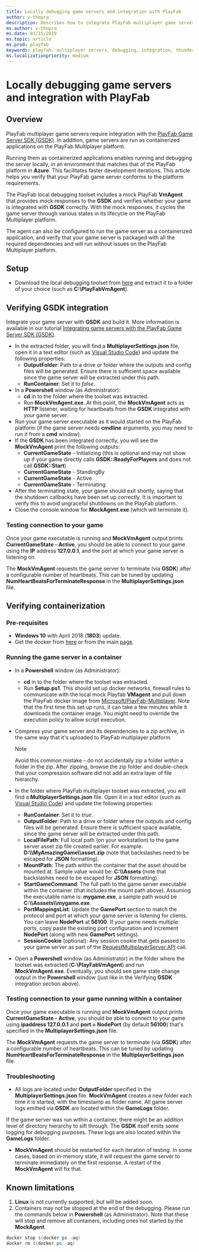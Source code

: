 ```yaml
---
title: Locally debugging game servers and integration with PlayFab
author: v-thopra
description: Describes how to integrate PlayFab multiplayer game servers with the PlayFab Game Server SDK (GSDK) and verify and debug the integration.  
ms.author: v-thopra
ms.date: 01/15/2019
ms.topic: article
ms.prod: playfab
keywords: playfab, multiplayer servers, debugging, integration, thunderhead, playfab game server sdk
ms.localizationpriority: medium
---
```


# Locally debugging game servers and integration with PlayFab

## Overview

PlayFab multiplayer game servers require integration with the [PlayFab Game Server SDK (GSDK)](integrating-game-servers-with-gsdk.md). In addition, game servers are run as containerized applications on the PlayFab Multiplayer platform.

Running them as containerized applications enables running and debugging the server locally, in an environment that matches that of the PlayFab platform in **Azure**. This facilitates faster development iterations. This article helps you verify that your PlayFab game server conforms to the platform requirements.  

The PlayFab local debugging toolset includes a mock PlayFab **VmAgent** that provides mock responses to the **GSDK** and verifies whether your game is integrated with **GSDK** correctly. With the mock responses, it cycles the game server through various states in its lifecycle on the PlayFab Multiplayer platform.

The agent can also be configured to run the game server as a containerized application, and verify that your game server is packaged with all the required dependencies and will run without issues on the PlayFab Multiplayer platform.

## Setup

- Download the local debugging toolset from [here](https://github.com/PlayFab/LocalMultiplayerAgent/releases) and extract it to a folder of your choice (such as **C:\PlayFabVmAgent**).  

## Verifying GSDK integration

Integrate your game server with **GSDK** and build it. More information is available in our tutorial [Integrating game servers with the PlayFab Game Server SDK (GSDK)](integrating-game-servers-with-gsdk.md).  

- In the extracted folder, you will find a **MultiplayerSettings.json** file, open it in a text editor (such as [Visual Studio Code](https://code.visualstudio.com/download)) and update the following properties:  
  - **OutputFolder**: Path to a drive or folder where the outputs and config files will be generated. Ensure there is sufficient space available since the game server will be extracted under this path.
  - **RunContainer**: Set it to *false*.
- In a **Powershell** window (as Administrator):  
  - **cd** in to the folder where the toolset was extracted.
  - Run **MockVmAgent.exe**. At this point, the **MockVmAgent** acts as **HTTP** listener, waiting for heartbeats from the **GSDK** integrated with your game server. 
- Run your game server executable as it would started on the PlayFab platform (if the game server needs **cmdline** arguments, you may need to run it from a **cmd** window).
- If the **GSDK** has been integrated correctly, you will see the **MockVmAgent** print the following outputs:  
  - **CurrentGameState** - Initializing (this is optional and may not show up if your game directly calls **GSDK::ReadyForPlayers** and does not call **GSDK::Start**)
  - **CurrentGameState** - StandingBy  
  - **CurrentGameState** - Active
  - **CurrentGameState** - Terminating
- After the terminating state, your game should exit shortly, saying that the shutdown callbacks have been set up correctly. It is important to verify this to avoid ungraceful shutdowns on the PlayFab platform.
- Close the console window for **MockAgent.exe** (which will terminate it).

### Testing connection to your game

Once your game executable is running and **MockVmAgent** output prints **CurrentGameState - Active**, you should be able to connect to your game using the **IP** address **127.0.0.1**, and the port at which your game server is listening on.

The **MockVmAgent** requests the game server to terminate (via **GSDK**) after a configurable number of heartbeats. This can be tuned by updating **NumHeartBeatsForTerminateResponse** in the **MultiplayerSettings.json** file.

## Verifying containerization

### Pre-requisites

- **Windows 10** with April 2018 (**1803**) update.  
- Get the docker from [here](https://download.docker.com/win/stable/Docker%20for%20Windows%20Installer.exe) or from the main [page](https://www.docker.com/products/docker-desktop).

### Running the game server in a container

- In a **Powershell** window (as Administrator):  
  - **cd** in to the folder where the toolset was extracted.  
  - Run **Setup.ps1**. This should set up docker networks, firewall rules to communicate with the local mock Playfab **VMagent** and pull down the PlayFab docker image from [Microsoft/PlayFab-Multiplayer](https://hub.docker.com/r/microsoft/playfab-multiplayer/). Note that the first time this set up runs, it can take a few minutes while it downloads the container image. You might need to override the execution policy to allow script execution.

- Compress your game server and its dependencies to a zip archive, in the same way that it's uploaded to PlayFab multiplayer platform.

  > [!NOTE]
  > Avoid this common mistake - do not accidentally zip a folder *within* a folder in the zip. After zipping, browse the zip folder and double-check that your compression software did not add an extra layer of file hierarchy.

- In the folder where PlayFab multiplayer toolset was extracted, you will find a **MultiplayerSettings.json** file.  Open it in a text editor (such as [Visual Studio Code](https://code.visualstudio.com/download)) and update the following properties:
  - **RunContainer**: Set it to *true*.
  - **OutputFolder**: Path to a drive or folder where the outputs and config files will be generated. Ensure there is sufficient space available, since the game server will be extracted under this path.
  - **LocalFilePath**: Full local path (on your workstation) to the game server asset zip file created earlier.  For example: **D:\\\\MyAmazingGame\\\\asset.zip** (note that backslashes need to be escaped for **JSON** formatting).
  - **MountPath**: The path within the container that the asset should be mounted at. Sample value would be:  **C:\\\\Assets** (note that backslashes need to be escaped for **JSON** formatting).
  - **StartGameCommand**: The full path to the game server executable within the container (that includes the mount path above). Assuming the executable name is:  **mygame.exe**, a sample path would be **C:\\\\Asssets\\\\mygame.exe**.
  - **PortMappingsList**: Update the **GamePort** section to match the protocol and port at which your game server is listening for clients. You can leave **NodePort** at **56100**. If your game needs multiple ports, copy paste the existing port configuration and increment **NodePort** (along with new **GamePort** settings).
  - **SessionCookie** (optional): Any session cookie that gets passed to your game server as part of the [RequestMultiplayerServer API](xref:titleid.playfabapi.com.multiplayer.multiplayerserver.requestmultiplayerserver) call.

- Open a **Powershell** window (as Administrator) in the folder where the toolset was extracted (**C:\PlayFabVmAgent**) and run **MockVmAgent.exe**. Eventually, you should see game state change output in the **Powershell** window (just like in the Verifying **GSDK** integration section above).

### Testing connection to your game running within a container

Once your game executable is running and **MockVmAgent** output prints **CurrentGameState - Active**, you should be able to connect to your game using **ipaddress 127.0.0.1** and **port = NodePort** (by default **56100**) that's specified in the **MultiplayerSettings.json** file.

The **MockVmAgent** requests the game server to terminate (via **GSDK**) after a configurable number of heartbeats. This can be tuned by updating **NumHeartBeatsForTerminateResponse** in the **MultiplayerSettings.json** file.

### Troubleshooting

- All logs are located under **OutputFolder** specified in the **MultiplayerSettings.json** file. **MockVmAgent** creates a new folder each time it is started, with the timestamp as folder name. All game server logs emitted via **GSDK** are located within the **GameLogs** folder.

If the game server was run within a container, there might be an addition level of directory hierarchy to sift through. The **GSDK** itself emits some logging for debugging purposes. These logs are also located within the **GameLogs** folder.
  
- **MockVmAgent** should be restarted for each iteration of testing. In some cases, based on in-memory state, it will request the game server to terminate immediately on the first response. A restart of the **MockVmAgent** will fix that.

## Known limitations

1. **Linux** is not currently supported, but will be added soon.
2. Containers may not be stopped at the end of the debugging. Please run the commands below in **Powershell** (as Administrator). Note that these will stop and remove all containers, including ones not started by the **MockAgent**.

```powershell
docker stop $(docker ps -aq)
docker rm $(docker ps -aq)  
```
